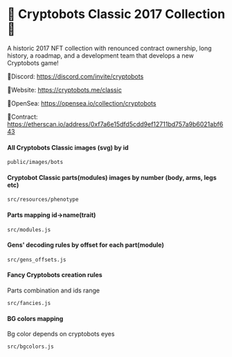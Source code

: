 # 🤖 Сryptobots Сlassic 2017 Сollection 🤖
A historic 2017 NFT collection with renounced contract ownership, long history, a roadmap, and a development team that develops a new Cryptobots game!

🔹Discord: https://discord.com/invite/cryptobots

🔹Website: https://cryptobots.me/classic

🔹OpenSea: https://opensea.io/collection/cryptobots

🔹Contract: https://etherscan.io/address/0xf7a6e15dfd5cdd9ef12711bd757a9b6021abf643

#### All Cryptobots Classic images (svg) by id
```
public/images/bots
```
#### Cryptobot Classic parts(modules) images by number (body, arms, legs etc)
```
src/resources/phenotype
```
#### Parts mapping id->name(trait)
```
src/modules.js
```
#### Gens' decoding rules by offset for each part(module)
```
src/gens_offsets.js
```
#### Fancy Cryptobots creation rules

Parts combination and ids range
```
src/fancies.js
```
#### BG colors mapping

Bg color depends on cryptobots eyes
```
src/bgcolors.js
```
